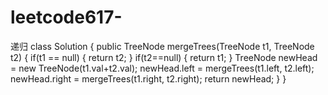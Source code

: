 # leetcode617-
递归
class Solution {
    public TreeNode mergeTrees(TreeNode t1, TreeNode t2) {
        if(t1 == null)
        {
            return t2;
        }
        if(t2==null)
        {
            return t1;
        }
        TreeNode newHead = new TreeNode(t1.val+t2.val);
        newHead.left = mergeTrees(t1.left, t2.left);
        newHead.right = mergeTrees(t1.right, t2.right);
        return newHead;
    }
}
